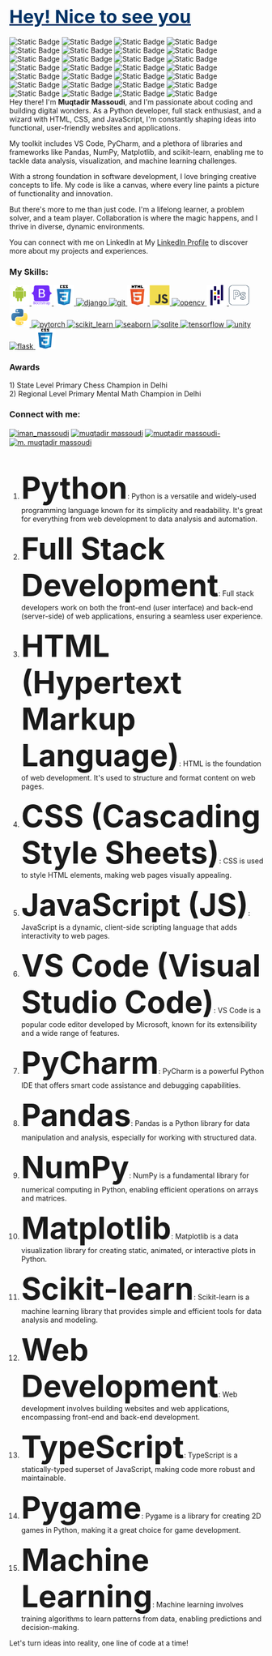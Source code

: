<h1><span style="font-size: 36px;"><a href='https://github.com/MMuqtadirMassoudi' style="color: #003366;">Hey! Nice to see you</a></span></h1>
<div><img alt="Static Badge" src="https://img.shields.io/badge/🌐%20JavaScript-blue"> <img alt="Static Badge" src="https://img.shields.io/badge/💅%20CSS-pink"> <img alt="Static Badge" src="https://img.shields.io/badge/📄%20HTML-orange"> <img alt="Static Badge" src="https://img.shields.io/badge/🦕%20TypeJS-violet"> <img alt="Static Badge" src="https://img.shields.io/badge/🐍%20Python-purple"> <img alt="Static Badge" src="https://img.shields.io/badge/🧮%20Numpy-grey"> <img alt="Static Badge" src="https://img.shields.io/badge/📈%20Matplotlib-violet"> <img alt="Static Badge" src="https://img.shields.io/badge/🕹️%20PyGame-darkblue"> <img alt="Static Badge" src="https://img.shields.io/badge/💻%20VS%20Code-black"> <img alt="Static Badge" src="https://img.shields.io/badge/🧙%20PyCharm-darkpurple"> <img alt="Static Badge" src="https://img.shields.io/badge/👨‍🔬%20Data%20Science-red"> <img alt="Static Badge" src="https://img.shields.io/badge/💼%20Freelancer-lightblue"> <img alt="Static Badge" src="https://img.shields.io/badge/📚%20Scikit%20learn-red"> <img alt="Static Badge" src="https://img.shields.io/badge/🔎%20Seach Engine Optimization (SEO)-green"> <img alt="Static Badge" src="https://img.shields.io/badge/🌐%20Web%20Hosting-yellow"> <img alt="Static Badge" src="https://img.shields.io/badge/➖%20Linear%20Regression-darkgreen"> <img alt="Static Badge" src="https://img.shields.io/badge/🔄%20Logistic%20Regression-lightgreen"> <img alt="Static Badge" src="https://img.shields.io/badge/🤖%20Machine%20Learning-darkred"> <img alt="Static Badge" src="https://img.shields.io/badge/🌐%20Flask-violet"> <img alt="Static Badge" src="https://img.shields.io/badge/📊%20Seaborn-brown"> <img alt="Static Badge" src="https://img.shields.io/badge/🌟%20Canva-purple"> <img alt="Static Badge" src="https://img.shields.io/badge/🤖%20SVM-lightblue"> <img alt="Static Badge" src="https://img.shields.io/badge/🌳%20Decision%20Tree-darkorange"> <img alt="Static Badge" src="https://img.shields.io/badge/🥒%20Pickle-black"> <img alt="Static Badge" src="https://img.shields.io/badge/📉%20Gradient%20Descent-red"> <img alt="Static Badge" src="https://img.shields.io/badge/🧑‍💻%20Full-Stack%20Development-red"> <img alt="Static Badge" src="https://img.shields.io/badge/🤖%20Machien%20Learning-yellow"> <img alt="Static Badge" src="https://img.shields.io/badge/🛜%20Neural%20Networks-violet"></div>
Hey there! I'm <b>Muqtadir Massoudi</b>, and I'm passionate about coding and building digital wonders. As a Python developer, full stack enthusiast, and a wizard with HTML, CSS, and JavaScript, I'm constantly shaping ideas into functional, user-friendly websites and applications.

My toolkit includes VS Code, PyCharm, and a plethora of libraries and frameworks like Pandas, NumPy, Matplotlib, and scikit-learn, enabling me to tackle data analysis, visualization, and machine learning challenges.

With a strong foundation in software development, I love bringing creative concepts to life. My code is like a canvas, where every line paints a picture of functionality and innovation.

But there's more to me than just code. I'm a lifelong learner, a problem solver, and a team player. Collaboration is where the magic happens, and I thrive in diverse, dynamic environments.

You can connect with me on LinkedIn at My <a href='https://www.linkedin.com/in/muqtadir-massoudi-a29195226/'>LinkedIn Profile</a> to discover more about my projects and experiences.

<h3 align="left">My Skills:</h3>

<div><p align="left"> <a href="https://developer.android.com" target="_blank" rel="noreferrer"> <img src="https://raw.githubusercontent.com/devicons/devicon/master/icons/android/android-original-wordmark.svg" alt="android" width="40" height="40"/> </a> <a href="https://getbootstrap.com" target="_blank" rel="noreferrer"> <img src="https://raw.githubusercontent.com/devicons/devicon/master/icons/bootstrap/bootstrap-plain-wordmark.svg" alt="bootstrap" width="40" height="40"/> </a> <a href="https://www.w3schools.com/css/" target="_blank" rel="noreferrer"> <img src="https://raw.githubusercontent.com/devicons/devicon/master/icons/css3/css3-original-wordmark.svg" alt="css3" width="40" height="40"/> </a> <a href="https://www.djangoproject.com/" target="_blank" rel="noreferrer"> <img src="https://cdn.worldvectorlogo.com/logos/django.svg" alt="django" width="40" height="40"/> </a> <a href="https://git-scm.com/" target="_blank" rel="noreferrer"> <img src="https://www.vectorlogo.zone/logos/git-scm/git-scm-icon.svg" alt="git" width="40" height="40"/> </a> <a href="https://www.w3.org/html/" target="_blank" rel="noreferrer"> <img src="https://raw.githubusercontent.com/devicons/devicon/master/icons/html5/html5-original-wordmark.svg" alt="html5" width="40" height="40"/> </a> <a href="https://developer.mozilla.org/en-US/docs/Web/JavaScript" target="_blank" rel="noreferrer"> <img src="https://raw.githubusercontent.com/devicons/devicon/master/icons/javascript/javascript-original.svg" alt="javascript" width="40" height="40"/> </a> <a href="https://opencv.org/" target="_blank" rel="noreferrer"> <img src="https://www.vectorlogo.zone/logos/opencv/opencv-icon.svg" alt="opencv" width="40" height="40"/> </a> <a href="https://pandas.pydata.org/" target="_blank" rel="noreferrer"> <img src="https://raw.githubusercontent.com/devicons/devicon/2ae2a900d2f041da66e950e4d48052658d850630/icons/pandas/pandas-original.svg" alt="pandas" width="40" height="40"/> </a> <a href="https://www.photoshop.com/en" target="_blank" rel="noreferrer"> <img src="https://raw.githubusercontent.com/devicons/devicon/master/icons/photoshop/photoshop-line.svg" alt="photoshop" width="40" height="40"/> </a> <a href="https://www.python.org" target="_blank" rel="noreferrer"> <img src="https://raw.githubusercontent.com/devicons/devicon/master/icons/python/python-original.svg" alt="python" width="40" height="40"/> </a> <a href="https://pytorch.org/" target="_blank" rel="noreferrer"> <img src="https://www.vectorlogo.zone/logos/pytorch/pytorch-icon.svg" alt="pytorch" width="40" height="40"/> </a> <a href="https://scikit-learn.org/" target="_blank" rel="noreferrer"> <img src="https://upload.wikimedia.org/wikipedia/commons/0/05/Scikit_learn_logo_small.svg" alt="scikit_learn" width="40" height="40"/> </a> <a href="https://seaborn.pydata.org/" target="_blank" rel="noreferrer"> <img src="https://seaborn.pydata.org/_images/logo-mark-lightbg.svg" alt="seaborn" width="40" height="40"/> </a> <a href="https://www.sqlite.org/" target="_blank" rel="noreferrer"> <img src="https://www.vectorlogo.zone/logos/sqlite/sqlite-icon.svg" alt="sqlite" width="40" height="40"/> </a> <a href="https://www.tensorflow.org" target="_blank" rel="noreferrer"> <img src="https://www.vectorlogo.zone/logos/tensorflow/tensorflow-icon.svg" alt="tensorflow" width="40" height="40"/> </a> <a href="https://unity.com/" target="_blank" rel="noreferrer"><img src="https://www.vectorlogo.zone/logos/unity3d/unity3d-icon.svg" alt="unity" width="40" height="40"/> </a> <a href="https://flask.palletsprojects.com/" target="_blank" rel="noreferrer"><img src="https://www.vectorlogo.zone/logos/pocoo_flask/pocoo_flask-icon.svg" alt="flask" width="40" height="40"/> </a> <a href="https://git-scm.com/" target="_blank" rel="noreferrer"><img src="https://raw.githubusercontent.com/devicons/devicon/master/icons/css3/css3-original-wordmark.svg" alt="css3" width="40" height="40"/> </a> </p></div>

<h3 align="left">Awards</h3>
<p align="left">
  1) State Level Primary Chess Champion in Delhi <br>
  2) Regional Level Primary Mental Math Champion in Delhi
</p>
  
<h3 align="left">Connect with me:</h3>
<p align="left">
<a href="https://twitter.com/iman_massoudi" target="blank"><img align="center" src="https://raw.githubusercontent.com/rahuldkjain/github-profile-readme-generator/master/src/images/icons/Social/twitter.svg" alt="iman_massoudi" height="30" width="40" /></a>
<a href="https://www.linkedin.com/in/muqtadir-massoudi-a29195226/" target="blank"><img align="center" src="https://raw.githubusercontent.com/rahuldkjain/github-profile-readme-generator/master/src/images/icons/Social/linked-in-alt.svg" alt="muqtadir massoudi" height="30" width="40" /></a>
<a href="https://www.facebook.com/profile.php?id=61555149057921" target="blank"><img align="center" src="https://raw.githubusercontent.com/rahuldkjain/github-profile-readme-generator/master/src/images/icons/Social/facebook.svg" alt="muqtadir massoudi-" height="30" width="40" /></a>
<a href="https://www.instagram.com/m.muqtadirmassoudi/" target="blank"><img align="center" src="https://raw.githubusercontent.com/rahuldkjain/github-profile-readme-generator/master/src/images/icons/Social/instagram.svg" alt="m. muqtadir massoudi" height="30" width="40" /></a>
</p>

<br>

1) <span style="font-size: 60px;"><b>Python</b></span>: Python is a versatile and widely-used programming language known for its simplicity and readability. It's great for everything from web development to data analysis and automation.

2) <span style="font-size: 60px;"><b>Full Stack Development</b></span>: Full stack developers work on both the front-end (user interface) and back-end (server-side) of web applications, ensuring a seamless user experience.

3) <span style="font-size: 60px;"><b>HTML (Hypertext Markup Language)</b></span>: HTML is the foundation of web development. It's used to structure and format content on web pages.

4) <span style="font-size: 60px;"><b>CSS (Cascading Style Sheets)</b></span>: CSS is used to style HTML elements, making web pages visually appealing.

5) <span style="font-size: 60px;"><b>JavaScript (JS)</b></span>: JavaScript is a dynamic, client-side scripting language that adds interactivity to web pages.

6) <span style="font-size: 60px;"><b>VS Code (Visual Studio Code)</b></span>: VS Code is a popular code editor developed by Microsoft, known for its extensibility and a wide range of features.

7) <span style="font-size: 60px;"><b>PyCharm</b></span>: PyCharm is a powerful Python IDE that offers smart code assistance and debugging capabilities.

8) <span style="font-size: 60px;"><b>Pandas</b></span>: Pandas is a Python library for data manipulation and analysis, especially for working with structured data.

9) <span style="font-size: 60px;"><b>NumPy</b></span>: NumPy is a fundamental library for numerical computing in Python, enabling efficient operations on arrays and matrices.

10) <span style="font-size: 60px;"><b>Matplotlib</b></span>: Matplotlib is a data visualization library for creating static, animated, or interactive plots in Python.

11) <span style="font-size: 60px;"><b>Scikit-learn</b></span>: Scikit-learn is a machine learning library that provides simple and efficient tools for data analysis and modeling.

12) <span style="font-size: 60px;"><b>Web Development</b></span>: Web development involves building websites and web applications, encompassing front-end and back-end development.

13) <span style="font-size: 60px;"><b>TypeScript</b></span>: TypeScript is a statically-typed superset of JavaScript, making code more robust and maintainable.

14) <span style="font-size: 60px;"><b>Pygame</b></span>: Pygame is a library for creating 2D games in Python, making it a great choice for game development.

15) <span style="font-size: 60px;"><b>Machine Learning</b></span>: Machine learning involves training algorithms to learn patterns from data, enabling predictions and decision-making.

Let's turn ideas into reality, one line of code at a time!
